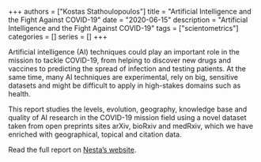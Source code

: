 +++
authors = ["Kostas Stathoulopoulos"]
title = "Artificial Intelligence and the Fight Against COVID-19"
date = "2020-06-15"
description = "Artificial Intelligence and the Fight Against COVID-19"
tags = ["scientometrics"]
categories = []
series = []
+++

ArtificiaI intelligence (AI) techniques could play an important role in the mission to tackle COVID-19, from helping to discover new drugs and vaccines to predicting the spread of infection and testing patients. At the same time, many AI techniques are experimental, rely on big, sensitive datasets and might be difficult to apply in high-stakes domains such as health.

This report studies the levels, evolution, geography, knowledge base and quality of AI research in the COVID-19 mission field using a novel dataset taken from open preprints sites arXiv, bioRxiv and medRxiv, which we have enriched with geographical, topical and citation data.

Read the full report on [Nesta’s website](https://www.nesta.org.uk/report/artificial-intelligence-and-fight-against-covid-19/).
